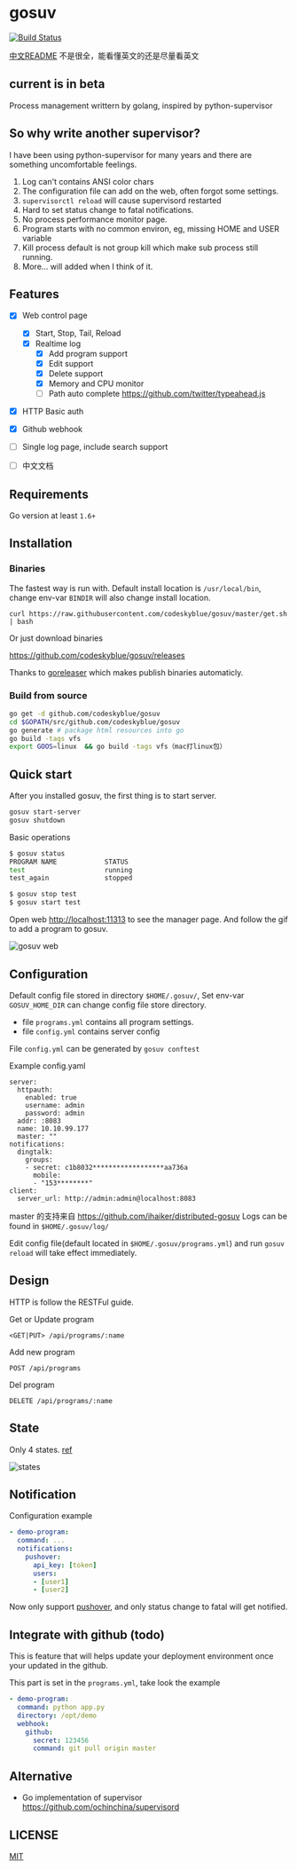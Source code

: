 # gosuv
[![Build Status](https://travis-ci.org/codeskyblue/gosuv.svg)](https://travis-ci.org/codeskyblue/gosuv)

[中文README](README_ZH.md) 不是很全，能看懂英文的还是尽量看英文

## current is in beta
Process management writtern by golang, inspired by python-supervisor

## So why write another supervisor?
I have been using python-supervisor for many years and there are something uncomfortable feelings.

1. Log can't contains ANSI color chars
1. The configuration file can add on the web, often forgot some settings.
1. `supervisorctl reload` will cause supervisord restarted
1. Hard to set status change to fatal notifications.
1. No process performance monitor page.
1. Program starts with no common environ, eg, missing HOME and USER variable
1. Kill process default is not group kill which make sub process still running.
1. More... will added when I think of it.

## Features

* [x] Web control page
	
  * [x] Start, Stop, Tail, Reload
  * [x] Realtime log
	* [x] Add program support
	* [x] Edit support
	* [x] Delete support
	* [x] Memory and CPU monitor
	* [ ] Path auto complete <https://github.com/twitter/typeahead.js>

* [x] HTTP Basic auth
* [x] Github webhook
* [ ] Single log page, include search support
* [ ] 中文文档

## Requirements
Go version at least `1.6+`

## Installation
### Binaries
The fastest way is run with. Default install location is `/usr/local/bin`, change env-var `BINDIR` will also change install location.

```
curl https://raw.githubusercontent.com/codeskyblue/gosuv/master/get.sh | bash
```

Or just download binaries

<https://github.com/codeskyblue/gosuv/releases>

Thanks to [goreleaser](https://github.com/goreleaser/goreleaser) which makes publish binaries automaticly.

### Build from source
```sh
go get -d github.com/codeskyblue/gosuv
cd $GOPATH/src/github.com/codeskyblue/gosuv
go generate # package html resources into go
go build -tags vfs
export GOOS=linux  && go build -tags vfs（mac打linux包）
```

## Quick start
After you installed gosuv, the first thing is to start server.

```sh
gosuv start-server
gosuv shutdown
```

Basic operations

```sh
$ gosuv status
PROGRAM NAME            STATUS
test                    running
test_again              stopped

$ gosuv stop test
$ gosuv start test
```

Open web <http://localhost:11313> to see the manager page. And follow the gif to add a program to gosuv.


![gosuv web](docs/gosuv.gif)

## Configuration
Default config file stored in directory `$HOME/.gosuv/`, Set env-var `GOSUV_HOME_DIR` can change config file store directory.

- file `programs.yml` contains all program settings.
- file `config.yml` contains server config

File `config.yml` can be generated by `gosuv conftest`

Example config.yaml

```
server:
  httpauth:
    enabled: true
    username: admin
    password: admin
  addr: :8083
  name: 10.10.99.177
  master: ""
notifications:
  dingtalk:
    groups:
    - secret: c1b8032******************aa736a
      mobile:
      - "153********"
client:
  server_url: http://admin:admin@localhost:8083
```

master 的支持来自  https://github.com/ihaiker/distributed-gosuv
Logs can be found in `$HOME/.gosuv/log/`

Edit config file(default located in `$HOME/.gosuv/programs.yml`) and run `gosuv reload` will take effect immediately.

## Design
HTTP is follow the RESTFul guide.

Get or Update program

`<GET|PUT> /api/programs/:name`

Add new program

`POST /api/programs`

Del program

`DELETE /api/programs/:name`

## State
Only 4 states. [ref](http://supervisord.org/subprocess.html#process-states)

![states](docs/states.png)

## Notification
Configuration example

```yaml
- demo-program:
  command: ...
  notifications:
    pushover:
      api_key: [token]
      users:
      - [user1]
      - [user2]
```

Now only support [pushover](https://pushover.net/api), and only status change to fatal will get notified.

## Integrate with github (todo)
This is feature that will helps update your deployment environment once your updated in the github.

This part is set in the `programs.yml`, take look the example

```yml
- demo-program:
  command: python app.py
  directory: /opt/demo
  webhook:
    github:
      secret: 123456
      command: git pull origin master
```

## Alternative
- Go implementation of supervisor <https://github.com/ochinchina/supervisord>

## LICENSE
[MIT](LICENSE)
